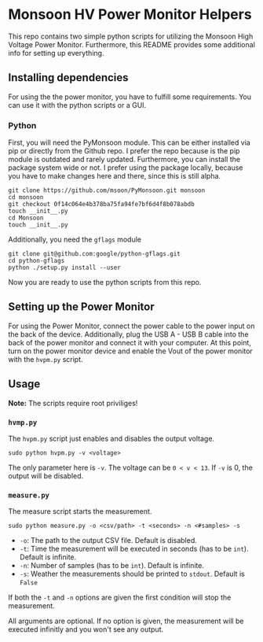 # Monsoon HV Power Monitor Helpers

This repo contains two simple python scripts for utilizing the Monsoon High Voltage Power Monitor.
Furthermore, this README provides some additional info for setting up everything.

## Installing dependencies
For using the the power monitor, you have to fulfill some requirements. You can use it with the python scripts or a GUI.

### Python
First, you will need the PyMonsoon module. This can be either installed via pip or directly from the Github repo. I prefer the repo because is the pip module is outdated and rarely updated.
Furthermore, you can install the package system wide or not. I prefer using the package locally, because you have to make changes here and there, since this is still alpha.

```
git clone https://github.com/msoon/PyMonsoon.git monsoon
cd monsoon
git checkout 0f14c064e4b378ba75fa94fe7bf6d4f8b078abdb
touch __init__.py
cd Monsoon
touch __init__.py
```

Additionally, you need the `gflags` module

```
git clone git@github.com:google/python-gflags.git
cd python-gflags
python ./setup.py install --user
```

Now you are ready to use the python scripts from this repo.


## Setting up the Power Monitor
For using the Power Monitor, connect the power cable to the power input on the back of the device. Additionally, plug the USB A - USB B cable into the back of the power monitor and connect it with your computer.
At this point, turn on the power monitor device and enable the Vout of the power monitor with the `hvpm.py` script.

## Usage
**Note:** The scripts require root priviliges!
### `hvmp.py`
The `hvpm.py` script just enables and disables the output voltage.

```
sudo python hvpm.py -v <voltage>
```

The only parameter here is `-v`. The voltage can be `0 < v < 13`. If `-v` is 0, the output will be disabled.

### `measure.py`
The measure script starts the measurement.

```
sudo python measure.py -o <csv/path> -t <seconds> -n <#samples> -s
```

- `-o`: The path to the output CSV file. Default is disabled.
- `-t`: Time the measurement will be executed in seconds (has to be `int`). Default is infinite.
- `-n`: Number of samples (has to be `int`). Default is infinite.
- `-s`: Weather the measurements should be printed to `stdout`. Default is `False`

If both the `-t` and `-n` options are given the first condition will stop the measurement.

All  arguments are optional. If no option is given, the measurement will be executed infinitly and you won't see any output.

